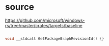 # source

<https://github.com/microsoft/windows-rs/tree/master/crates/targets/baseline>

```c

void __stdcall GetPackageGraphRevisionId() {}

```
